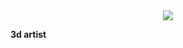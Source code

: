 
<div id="header" align="center">
  <img src="https://cdn.discordapp.com/attachments/1029035202065997828/1089027726624698388/Profile.png"/>
</div>
 
<b> 3d artist </b>
